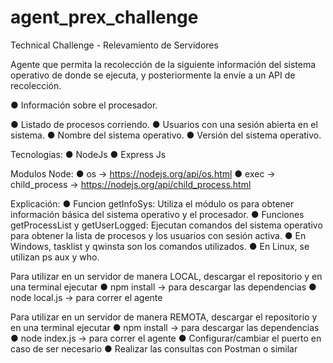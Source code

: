 # agent_prex_challenge
Technical Challenge - Relevamiento de Servidores

Agente que permita la recolección de la siguiente información del
sistema operativo de donde se ejecuta, y posteriormente la envíe a un API de recolección.

  ● Información sobre el procesador.
  
  ● Listado de procesos corriendo.
  ● Usuarios con una sesión abierta en el sistema.
  ● Nombre del sistema operativo.
  ● Versión del sistema operativo. 

Tecnologias: 
  ● NodeJs
  ● Express Js
  
Modulos Node: 
  ● os -> https://nodejs.org/api/os.html
  ● exec -> child_process -> https://nodejs.org/api/child_process.html

Explicación:
● Funcion getInfoSys: Utiliza el módulo os para obtener información básica del sistema operativo y el procesador.
● Funciones getProcessList y getUserLogged: Ejecutan comandos del sistema operativo para obtener la lista de procesos y los usuarios con sesión activa.
  ● En Windows, tasklist y qwinsta son los comandos utilizados.
  ● En Linux, se utilizan ps aux y who.

Para utilizar en un servidor de manera LOCAL, descargar el repositorio y en una terminal ejecutar
  ● npm install -> para descargar las dependencias
  ● node local.js -> para correr el agente

Para utilizar en un servidor de manera REMOTA, descargar el repositorio y en una terminal ejecutar
  ● npm install -> para descargar las dependencias
  ● node index.js -> para correr el agente
  ● Configurar/cambiar el puerto en caso de ser necesario
  ● Realizar las consultas con Postman o similar
